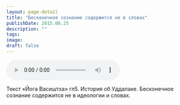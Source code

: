 ```yaml
---
layout: page-detail
title: "Бесконечное сознание содержится не в словах"
publishDate: 2015.08.25
description: ""
tags:
image:
draft: false
---
```


<audio title="2015.08.25 - Бесконечное сознание содержится не в словах.mp3" src="https://filer-api.advayta.org/v1.0/public/files/74192" controls=""></audio>

 Текст «Йога Васиштха» гл5\. История об Уддалаке. Бесконечное сознание содержится не в идеологии и словах. 

  
